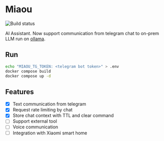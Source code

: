 # Miaou

![Build status](https://github.com/mirwide/tgbot/actions/workflows/go.yml/badge.svg)

AI Assistant. Now support communication from telegram chat to on-prem LLM run on [ollama](https://github.com/ollama/ollama).

## Run

```bash
echo "MIAOU_TG_TOKEN: <telegram bot token>" > .env
docker compose build
docker compose up -d
```

## Features

- [x] Text communication from telegram
- [x] Request rate limiting by chat
- [x] Store chat context with TTL and clear command
- [ ] Support external tool
- [ ] Voice communication
- [ ] Integration with Xiaomi smart home
